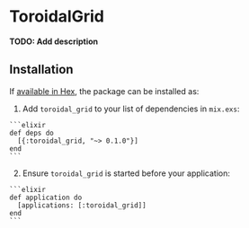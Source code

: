 # ToroidalGrid

**TODO: Add description**

## Installation

If [available in Hex](https://hex.pm/docs/publish), the package can be installed as:

  1. Add `toroidal_grid` to your list of dependencies in `mix.exs`:

    ```elixir
    def deps do
      [{:toroidal_grid, "~> 0.1.0"}]
    end
    ```

  2. Ensure `toroidal_grid` is started before your application:

    ```elixir
    def application do
      [applications: [:toroidal_grid]]
    end
    ```

